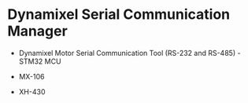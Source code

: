 # Dynamixel Serial Communication Manager

* Dynamixel Motor Serial Communication Tool (RS-232 and RS-485) - STM32 MCU

* MX-106

* XH-430
